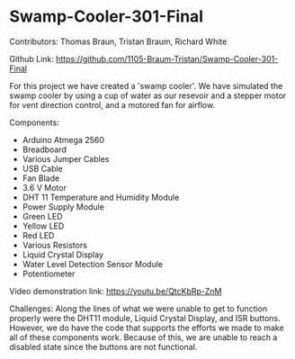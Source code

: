 # Swamp-Cooler-301-Final

Contributors: Thomas Braun, Tristan Braum, Richard White

Github Link: https://github.com/1105-Braum-Tristan/Swamp-Cooler-301-Final 

For this project we have created a 'swamp cooler'. We have simulated the swamp cooler by using a cup of water as our resevoir and a stepper motor for vent direction control, and a motored fan for airflow. 

Components:
- Arduino Atmega 2560
- Breadboard
- Various Jumper Cables
- USB Cable
- Fan Blade
- 3.6 V Motor
- DHT 11 Temperature and Humidity Module
- Power Supply Module
- Green LED
- Yellow LED
- Red LED
- Various Resistors
- Liquid Crystal Display
- Water Level Detection Sensor Module
- Potentiometer

Video demonstration link:  https://youtu.be/QtcKbRp-ZnM

Challenges:
Along the lines of what we were unable to get to function properly were the DHT11 module, Liquid Crystal Display, and ISR buttons. However, we do have the code that supports the efforts we made to make all of these components work. Because of this, we are unable to reach a disabled state since the buttons are not functional. 
